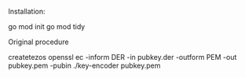 Installation:

go mod init
go mod tidy


Original procedure

createtezos
openssl ec -inform DER -in  pubkey.der -outform PEM -out pubkey.pem -pubin
./key-encoder pubkey.pem 
